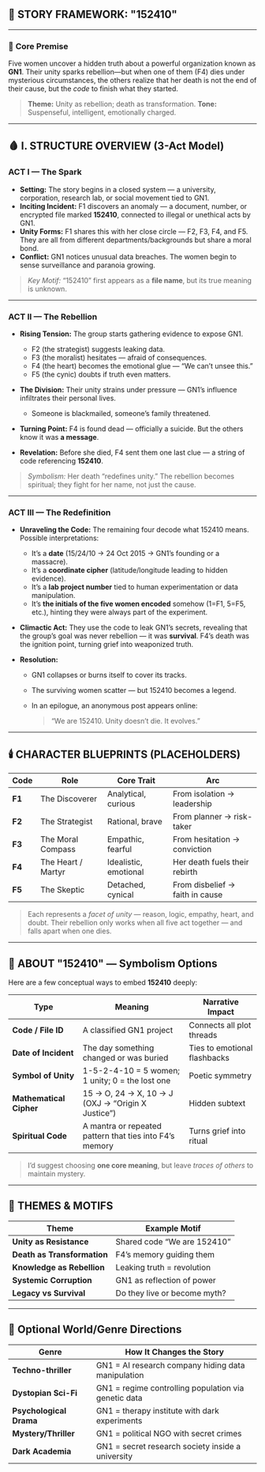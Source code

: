 ## 🧩 **STORY FRAMEWORK: "152410"**
---

### 🔸 **Core Premise**

Five women uncover a hidden truth about a powerful organization known as **GN1**. Their unity sparks rebellion—but when one of them (F4) dies under mysterious circumstances, the others realize that her death is not the end of their cause, but the *code* to finish what they started.

> **Theme:** Unity as rebellion; death as transformation.
> **Tone:** Suspenseful, intelligent, emotionally charged.

---

## 🩸 **I. STRUCTURE OVERVIEW (3-Act Model)**

### **ACT I — The Spark**

* **Setting:** The story begins in a closed system — a university, corporation, research lab, or social movement tied to GN1.
* **Inciting Incident:** F1 discovers an anomaly — a document, number, or encrypted file marked **152410**, connected to illegal or unethical acts by GN1.
* **Unity Forms:** F1 shares this with her close circle — F2, F3, F4, and F5.
  They are all from different departments/backgrounds but share a moral bond.
* **Conflict:** GN1 notices unusual data breaches. The women begin to sense surveillance and paranoia growing.

> *Key Motif:* “152410” first appears as a **file name**, but its true meaning is unknown.

---

### **ACT II — The Rebellion**

* **Rising Tension:** The group starts gathering evidence to expose GN1.

  * F2 (the strategist) suggests leaking data.
  * F3 (the moralist) hesitates — afraid of consequences.
  * F4 (the heart) becomes the emotional glue — “We can’t unsee this.”
  * F5 (the cynic) doubts if truth even matters.
* **The Division:** Their unity strains under pressure — GN1’s influence infiltrates their personal lives.

  * Someone is blackmailed, someone’s family threatened.
* **Turning Point:** F4 is found dead — officially a suicide. But the others know it was **a message**.
* **Revelation:** Before she died, F4 sent them one last clue — a string of code referencing **152410**.

> *Symbolism:* Her death “redefines unity.” The rebellion becomes spiritual; they fight for her name, not just the cause.

---

### **ACT III — The Redefinition**

* **Unraveling the Code:** The remaining four decode what 152410 means.
  Possible interpretations:

  * It’s a **date** (15/24/10 → 24 Oct 2015 → GN1’s founding or a massacre).
  * It’s a **coordinate cipher** (latitude/longitude leading to hidden evidence).
  * It’s a **lab project number** tied to human experimentation or data manipulation.
  * It’s **the initials of the five women encoded** somehow (1=F1, 5=F5, etc.), hinting they were always part of the experiment.

* **Climactic Act:** They use the code to leak GN1’s secrets, revealing that the group’s goal was never rebellion — it was **survival**.
  F4’s death was the ignition point, turning grief into weaponized truth.

* **Resolution:**

  * GN1 collapses or burns itself to cover its tracks.
  * The surviving women scatter — but 152410 becomes a legend.
  * In an epilogue, an anonymous post appears online:

    > “We are 152410. Unity doesn’t die. It evolves.”

---

## 🕯️ **CHARACTER BLUEPRINTS (PLACEHOLDERS)**

| Code   | Role               | Core Trait            | Arc                             |
| ------ | ------------------ | --------------------- | ------------------------------- |
| **F1** | The Discoverer     | Analytical, curious   | From isolation → leadership     |
| **F2** | The Strategist     | Rational, brave       | From planner → risk-taker       |
| **F3** | The Moral Compass  | Empathic, fearful     | From hesitation → conviction    |
| **F4** | The Heart / Martyr | Idealistic, emotional | Her death fuels their rebirth   |
| **F5** | The Skeptic        | Detached, cynical     | From disbelief → faith in cause |

> Each represents a *facet of unity* — reason, logic, empathy, heart, and doubt.
> Their rebellion only works when all five act together — and falls apart when one dies.

---

## 🔐 **ABOUT "152410" — Symbolism Options**

Here are a few conceptual ways to embed **152410** deeply:

| Type                    | Meaning                                                 | Narrative Impact             |
| ----------------------- | ------------------------------------------------------- | ---------------------------- |
| **Code / File ID**      | A classified GN1 project                                | Connects all plot threads    |
| **Date of Incident**    | The day something changed or was buried                 | Ties to emotional flashbacks |
| **Symbol of Unity**     | 1-5-2-4-10 = 5 women; 1 unity; 0 = the lost one         | Poetic symmetry              |
| **Mathematical Cipher** | 15 → O, 24 → X, 10 → J (OXJ → “Origin X Justice”)       | Hidden subtext               |
| **Spiritual Code**      | A mantra or repeated pattern that ties into F4’s memory | Turns grief into ritual      |

> I’d suggest choosing **one core meaning**, but leave *traces of others* to maintain mystery.

---

## 🔮 **THEMES & MOTIFS**

| Theme                       | Example Motif                |
| --------------------------- | ---------------------------- |
| **Unity as Resistance**     | Shared code “We are 152410”  |
| **Death as Transformation** | F4’s memory guiding them     |
| **Knowledge as Rebellion**  | Leaking truth = revolution   |
| **Systemic Corruption**     | GN1 as reflection of power   |
| **Legacy vs Survival**      | Do they live or become myth? |

---

## 🔸 **Optional World/Genre Directions**

| Genre                   | How It Changes the Story                             |
| ----------------------- | ---------------------------------------------------- |
| **Techno-thriller**     | GN1 = AI research company hiding data manipulation   |
| **Dystopian Sci-Fi**    | GN1 = regime controlling population via genetic data |
| **Psychological Drama** | GN1 = therapy institute with dark experiments        |
| **Mystery/Thriller**    | GN1 = political NGO with secret crimes               |
| **Dark Academia**       | GN1 = secret research society inside a university    |
